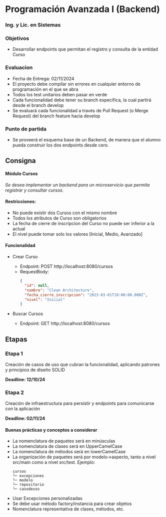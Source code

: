 # Programación Avanzada I (Backend)
### Ing. y Lic. en Sistemas

### Objetivos
- Desarrollar endpoints que permitan el registro y consulta de la entidad Curso

### Evaluacion
- Fecha de Entrega: 02/11/2024
- El proyecto debe compilar sin errores en cualquier entorno de programación en el que se abra
- Todos los test unitarios deben pasar en verde
- Cada funcionalidad debe tener su branch específica, la cual partirá desde el branch develop
- Se evaluará cada funcionalidad a través de Pull Request (o Merge Request) del branch feature hacia develop

### Punto de partida
- Se proveerá el esquema base de un Backend, de manera que el alumno pueda construir los dos endpoints desde cero.

## Consigna
#### Módulo Cursos
_Se desea implementar un backend para un microservicio que permita registrar y consultar cursos._

#### Restricciones:
- No puede existir dos Cursos con el mismo nombre
- Todos los atributos de Curso son obligatorios
- La fecha de cierre de inscripcion del Curso no puede ser inferior a la actual
- El nivel puede tomar solo los valores [Inicial, Medio, Avanzado]

#### Funcionalidad
- Crear Curso
  - Endpoint: POST http://localhost:8080/cursos
  - RequestBody:
    ```json
    {
      "id": null,
      "nombre": "Clean Architecture",
      "fecha_cierre_inscripcion": "2023-03-01T10:00:00.000Z",
      "nivel": "Inicial"
    }
    ```

- Buscar Cursos
  - Endpoint: GET http://localhost:8080/cursos

## Etapas

### Etapa 1
Creación de casos de uso que cubran la funcionalidad, aplicando patrones y principios de diseño SOLID

**Deadline: 12/10/24**

### Etapa 2
Creación de infraestructura para persistir y endpoints para comunicarse con la aplicación

**Deadline: 02/11/24**

#### Buenas prácticas y conceptos a considerar
- La nomenclatura de paquetes será en minúsculas
- La nomenclatura de clases será en UpperCamelCase
- La nomenclatura de métodos será en lowerCamelCase
- La organización de paquetes será por modelo->aspecto, tanto a nivel src/main como a nivel src/test. Ejemplo:
  ```
  cursos
  └─ excepciones
  └─ modelo
  └─ repositorio
  └─ casodeuso
  ```
- Usar Excepciones personalizadas
- Se debe usar método factory/instancia para crear objetos
- Nomenclatura representativa de clases, métodos, etc.
